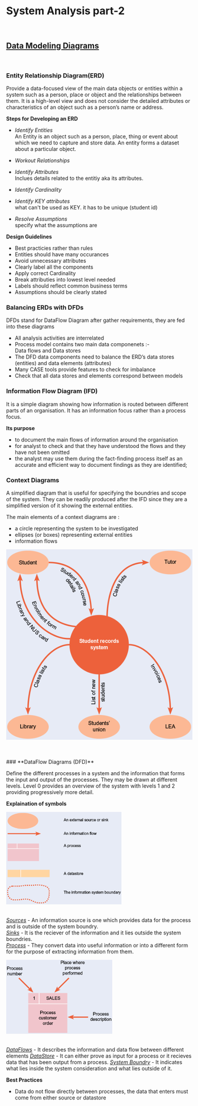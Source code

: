 # System Analysis part-2
<br>

## <u>Data Modeling Diagrams</u>
<br>

### **Entity Relationship Diagram(ERD)**

Provide a data-focused view of the main data objects or entities within a system such as a person, place or object and the relationships between them. It is a high-level view and does not consider the detailed attributes or characteristics of an object such as a person’s name or address.

**Steps for Developing an ERD**

- <i>Identify Entities</i> <br>
An Entity is an object such as a person, place, thing or event about which we need to capture and store data. An entity forms a dataset about a particular object.
- <i>Workout Relationships</i> <br>

- <i>Identify Attributes</i> <br>
Inclues details related to the entitiy aka its attributes.
- <i>Identify Cardinality</i> <br>
- <i>Identify KEY attributes</i> <br>
what can't be used as KEY. it has to be unique (student id)
- <i>Resolve Assumptions</i> <br>
specify what the assumptions are

**Design Guidelines**

- Best practicies rather than rules
- Entities should have many occurances
- Avoid unnecessary attributes
- Clearly label all the components
- Apply correct Cardinality
- Break attributies into lowest level needed
- Labels should reflect common business terms
- Assumptions should be clearly stated


### **Balancing ERDs with DFDs**
DFDs stand for DataFlow Diagram
after gather requirements, they are fed into these diagrams

- All analysis activities are interrelated
- Process model contains two main data componenets :- <br>Data flows and Data stores
- The DFD data components need to balance the ERD’s data stores (entities) and data elements (attributes)
- Many CASE tools provide features to check for imbalance
- Check that all data stores and elements correspond between models


### **Information Flow Diagram (IFD)**
It is a simple diagram showing how information is routed between different parts of an organisation. It has an information focus rather than a process focus.

**Its purpose**
- to document the main flows of information around the organisation
- for analyst to check and that they have understood the flows and they have not been omitted
- the analyst may use them during the fact-finding process itself as an accurate and efficient way to document findings as they are identified;

### **Context Diagrams**
A simplified diagram that is useful for specifying the boundries and scope of the system. They can be readily produced after the IFD since they are a simplified version of it showing the external entities.

The main elements of a context diagrams are :
- a circle representing the system to be investigated
- ellipses (or boxes) representing external entities
- information flows

![Context Diagrams](Context_diagrams.png)

<br>
<br>
### **DataFlow Diagrams (DFD)**

Define the different processes in a system and the information that forms the input and output of the processes. They may be drawn at different levels. Level 0 provides an overview of the system with levels 1 and 2 providing progressively more detail.

**Explaination of symbols**

<img src="Symbols_for_DFD.png" height=250>
<br>
<br>

<u>*Sources*</u> - An information source is one which provides data for the process and is outside of the system boundry. <br>
<u>*Sinks*</u> - It is the reciever of the information and it lies outside the system boundries. <br>
<u>*Process*</u> - They convert data into useful information or into a different form for the purpose of extracting information from them.

<img src="Process.png" height=200 alt="Process">
<br>
<br>

<u>*DataFlows*</u> - It describes the information and data flow between different elements
<u>*DataStore*</u> - It can either prove as input for a process or it recieves data that has been output from a process.
<u>*System Boundry*</u> - It indicates what lies inside the system consideration and what lies outside of it.


**Best Practices**
- Data do not flow directly between processes, the data that enters must come from either source or datastore